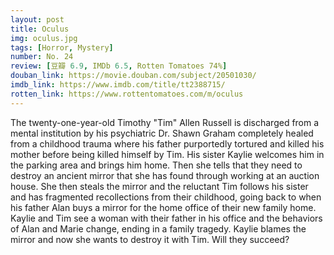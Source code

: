 ```yaml
---
layout: post 
title: Oculus
img: oculus.jpg
tags: [Horror, Mystery]
number: No. 24
review: [豆瓣 6.9, IMDb 6.5, Rotten Tomatoes 74%]
douban_link: https://movie.douban.com/subject/20501030/
imdb_link: https://www.imdb.com/title/tt2388715/
rotten_link: https://www.rottentomatoes.com/m/oculus
---
```


The twenty-one-year-old Timothy "Tim" Allen Russell is discharged from a mental institution by his psychiatric Dr. Shawn Graham completely healed from a childhood trauma where his father purportedly tortured and killed his mother before being killed himself by Tim. His sister Kaylie welcomes him in the parking area and brings him home. Then she tells that they need to destroy an ancient mirror that she has found through working at an auction house. She then steals the mirror and the reluctant Tim follows his sister and has fragmented recollections from their childhood, going back to when his father Alan buys a mirror for the home office of their new family home. Kaylie and Tim see a woman with their father in his office and the behaviors of Alan and Marie change, ending in a family tragedy. Kaylie blames the mirror and now she wants to destroy it with Tim. Will they succeed?